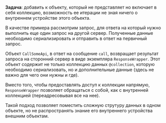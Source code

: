 **Задача**: добавить к объекту, который не представляет но включает в себя коллекцию, возможность ее итерации не зная ничего о внутреннем устройстве этого объекта.

В качестве примера рассмотрим запрос, для ответа на который нужно выполнить еще один запрос на другой сервер. Полученные данные необходимо сериализировать и отправить в ответ на первичный запрос.

Объект `CallSomeApi`, в ответ на сообщение `call`, возвращает результат запроса на сторонний сервер в виде экземпляра `ResponseWrapper`. Этот объект содержит не только коллекцию данных `@collection`, которую необходимо сериализовать, но и дополнительные данные (здесь не важно для чего они нужны и где).

Вместо того, чтобы предоставлять доступ к коллекции напрямую, `ResponseWrapper` позволяет обращаться с собой, как с внутренней коллекцией (переадресовывая все на нее).

Такой подход позволяет поместить сложную струтуру данных в одном объекте, но не распространять знание его внутреннего устройства внешним объектам.
